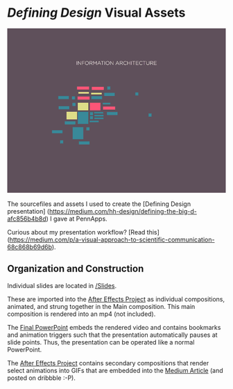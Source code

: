 # *Defining Design* Visual Assets 
![UX Design](/GIFs/GIF-UX.gif)


The sourcefiles and assets I used to create the [Defining Design presentation] (https://medium.com/hh-design/defining-the-big-d-afc856b4b8d) I gave at PennApps.

Curious about my presentation workflow?  [Read this] (https://medium.com/p/a-visual-approach-to-scientific-communication-68c868b69d6b).  

## Organization and Construction
Individual slides are located in [/Slides](/Slides).

These are imported into the [After Effects Project](/Presentation.aep) as individual compositions, animated, and strung together in the Main composition.  This main composition is rendered into an mp4 (not included).  

The [Final PowerPoint](/PowerPoint.pptm) embeds the rendered video and contains bookmarks and animation triggers such that the presentation automatically pauses at slide points.  Thus, the presentation can be operated like a normal PowerPoint.  

The [After Effects Project](/Presentation.aep) contains secondary compositions that render select animations into GIFs that are embedded into the [Medium Article](https://medium.com/hh-design/defining-the-big-d-afc856b4b8d) (and posted on dribbble :-P).  

